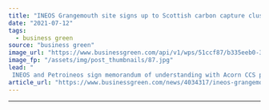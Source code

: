 ```yaml
---
title: "INEOS Grangemouth site signs up to Scottish carbon capture cluster"
date: "2021-07-12"
tags: 
  - business green
source: "business green"
image_url: "https://www.businessgreen.com/api/v1/wps/51ccf87/b335eeb0-34a3-4269-aee9-a48f31d4c8f0/5/Grangemouth-Refinery-Petroineos-185x114.jpg"
image_fp: "/assets/img/post_thumbnails/87.jpg"
lead: "
 INEOS and Petroineos sign memorandum of understanding with Acorn CCS project, with a view to capturing one million tonnes a year of CO2 from 2027 ..."
article_url: "https://www.businessgreen.com/news/4034317/ineos-grangemouth-site-signs-scottish-carbon-capture-cluster"
---
```


---
